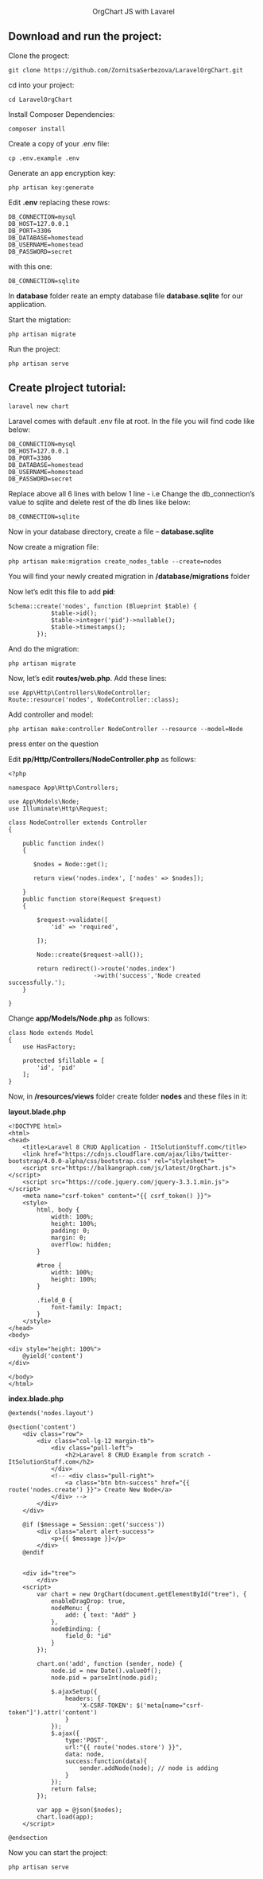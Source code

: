 <p align="center">
OrgChart JS with Lavarel
</p>

## Download and run the project:
Clone the progect:
```
git clone https://github.com/ZornitsaSerbezova/LaravelOrgChart.git
```

cd into your project:
```
cd LaravelOrgChart
```

Install Composer Dependencies:
```
composer install
```

Create a copy of your .env file:
```
cp .env.example .env
```

Generate an app encryption key:
```
php artisan key:generate
```

Edit **.env** replacing these rows:
```
DB_CONNECTION=mysql
DB_HOST=127.0.0.1
DB_PORT=3306
DB_DATABASE=homestead
DB_USERNAME=homestead
DB_PASSWORD=secret
```
with this one:
```
DB_CONNECTION=sqlite
```

In **database** folder reate an empty database file **database.sqlite** for our application.

Start the migtation:
```
php artisan migrate
```

Run the project:
```
php artisan serve
```


## Create plroject tutorial:

```
laravel new chart
```

Laravel comes with default .env file at root.
In the file you will find code like below:

```
DB_CONNECTION=mysql
DB_HOST=127.0.0.1
DB_PORT=3306
DB_DATABASE=homestead
DB_USERNAME=homestead
DB_PASSWORD=secret
```

Replace above all 6 lines with below 1 line - i.e Change the db_connection’s value to sqlite and delete rest of the db lines like below:

```
DB_CONNECTION=sqlite
```

Now in your database directory, create a file – **database.sqlite**

Now create a migration file:

```
php artisan make:migration create_nodes_table --create=nodes
```
You will find your newly created migration in **/database/migrations** folder

Now let’s edit this file to add **pid**:
```
Schema::create('nodes', function (Blueprint $table) {
            $table->id();
            $table->integer('pid')->nullable();
            $table->timestamps();
        });
```
And do the migration:
```
php artisan migrate
```
Now, let’s edit **routes/web.php**. Add these lines:
```
use App\Http\Controllers\NodeController;
Route::resource('nodes', NodeController::class);
```
Add controller and model:
```
php artisan make:controller NodeController --resource --model=Node
```
press enter on the question 

Edit **pp/Http/Controllers/NodeController.php** as follows:
```
<?php

namespace App\Http\Controllers;

use App\Models\Node;
use Illuminate\Http\Request;

class NodeController extends Controller
{

    public function index()
    {

       $nodes = Node::get();

       return view('nodes.index', ['nodes' => $nodes]);

    }
    public function store(Request $request)
    {

        $request->validate([
            'id' => 'required',

        ]);
    
        Node::create($request->all());

        return redirect()->route('nodes.index')
                        ->with('success','Node created successfully.');
    }

}
```
Change **app/Models/Node.php** as follows:
```
class Node extends Model
{
    use HasFactory;

    protected $fillable = [
        'id', 'pid'
    ];
}
```
Now, in **/resources/views** folder create folder **nodes** and these files in it:

**layout.blade.php**
```
<!DOCTYPE html>
<html>
<head>
    <title>Laravel 8 CRUD Application - ItSolutionStuff.com</title>
    <link href="https://cdnjs.cloudflare.com/ajax/libs/twitter-bootstrap/4.0.0-alpha/css/bootstrap.css" rel="stylesheet">
    <script src="https://balkangraph.com/js/latest/OrgChart.js"></script>
    <script src="https://code.jquery.com/jquery-3.3.1.min.js"></script>
    <meta name="csrf-token" content="{{ csrf_token() }}">
    <style>
        html, body {
            width: 100%;
            height: 100%;
            padding: 0;
            margin: 0;
            overflow: hidden;
        }

        #tree {
            width: 100%;
            height: 100%;
        }

        .field_0 {
            font-family: Impact;
        }
    </style>
</head>
<body>
  
<div style="height: 100%">
    @yield('content')
</div>
   
</body>
</html>
```
**index.blade.php**
```
@extends('nodes.layout')
 
@section('content')
    <div class="row">
        <div class="col-lg-12 margin-tb">
            <div class="pull-left">
                <h2>Laravel 8 CRUD Example from scratch - ItSolutionStuff.com</h2>
            </div>
            <!-- <div class="pull-right">
                <a class="btn btn-success" href="{{ route('nodes.create') }}"> Create New Node</a>
            </div> -->
        </div>
    </div>
   
    @if ($message = Session::get('success'))
        <div class="alert alert-success">
            <p>{{ $message }}</p>
        </div>
    @endif
   

    <div id="tree">
        </div>
    <script>
        var chart = new OrgChart(document.getElementById("tree"), {
            enableDragDrop: true,
            nodeMenu: {
                add: { text: "Add" }
            },
            nodeBinding: {
                field_0: "id"
            }
        });
      
        chart.on('add', function (sender, node) {
            node.id = new Date().valueOf();
            node.pid = parseInt(node.pid);
            
            $.ajaxSetup({
                headers: {
                    'X-CSRF-TOKEN': $('meta[name="csrf-token"]').attr('content')
                }
            });
            $.ajax({
                type:'POST',
                url:"{{ route('nodes.store') }}",
                data: node,
                success:function(data){
                    sender.addNode(node); // node is adding
                }
            });
            return false;
        });
   
        var app = @json($nodes);
        chart.load(app);
    </script>
      
@endsection
```
Now you can start the project:
```
php artisan serve
```
